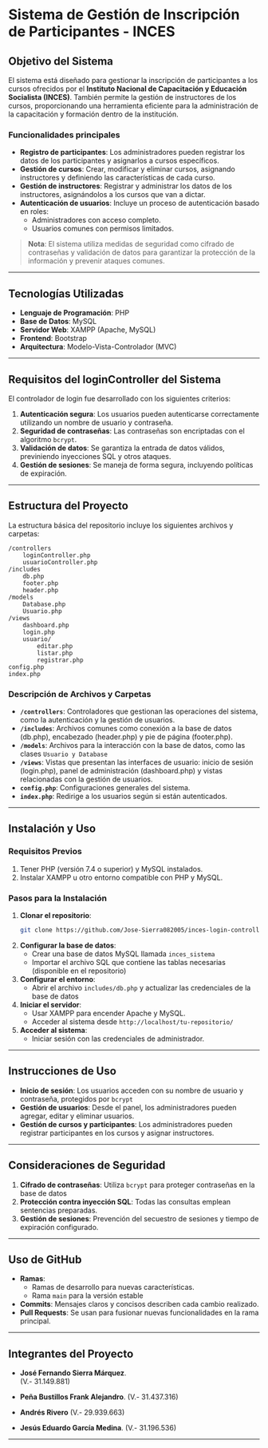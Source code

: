 # Sistema de Gestión de Inscripción de Participantes - INCES

## **Objetivo del Sistema**  
El sistema está diseñado para gestionar la inscripción de participantes a los cursos ofrecidos por el **Instituto Nacional de Capacitación y Educación Socialista (INCES)**. También permite la gestión de instructores de los cursos, proporcionando una herramienta eficiente para la administración de la capacitación y formación dentro de la institución.

### **Funcionalidades principales**  
- **Registro de participantes**: Los administradores pueden registrar los datos de los participantes y asignarlos a cursos específicos.  
- **Gestión de cursos**: Crear, modificar y eliminar cursos, asignando instructores y definiendo las características de cada curso.  
- **Gestión de instructores**: Registrar y administrar los datos de los instructores, asignándolos a los cursos que van a dictar.  
- **Autenticación de usuarios**: Incluye un proceso de autenticación basado en roles:  
  - Administradores con acceso completo.  
  - Usuarios comunes con permisos limitados.  

> **Nota**: El sistema utiliza medidas de seguridad como cifrado de contraseñas y validación de datos para garantizar la protección de la información y prevenir ataques comunes.

---

## **Tecnologías Utilizadas**  
- **Lenguaje de Programación**: PHP  
- **Base de Datos**: MySQL  
- **Servidor Web**: XAMPP (Apache, MySQL)  
- **Frontend**: Bootstrap  
- **Arquitectura**: Modelo-Vista-Controlador (MVC)  

---

## **Requisitos del loginController del Sistema**  
El controlador de login fue desarrollado con los siguientes criterios:  
1. **Autenticación segura**: Los usuarios pueden autenticarse correctamente utilizando un nombre de usuario y contraseña.  
2. **Seguridad de contraseñas**: Las contraseñas son encriptadas con el algoritmo `bcrypt`.  
3. **Validación de datos**: Se garantiza la entrada de datos válidos, previniendo inyecciones SQL y otros ataques.  
4. **Gestión de sesiones**: Se maneja de forma segura, incluyendo políticas de expiración.  

---

## **Estructura del Proyecto**  
La estructura básica del repositorio incluye los siguientes archivos y carpetas:

```
/controllers
    loginController.php
    usuarioController.php
/includes
    db.php
    footer.php
    header.php
/models
    Database.php
    Usuario.php
/views
    dashboard.php
    login.php
    usuario/
        editar.php
        listar.php
        registrar.php
config.php
index.php
```

### **Descripción de Archivos y Carpetas**  
- **`/controllers`**: Controladores que gestionan las operaciones del sistema, como la autenticación y la gestión de usuarios.  
- **`/includes`**: Archivos comunes como conexión a la base de datos (db.php), encabezado (header.php) y pie de página (footer.php).  
- **`/models`**: Archivos para la interacción con la base de datos, como las clases `Usuario y Database`  
- **`/views`**: Vistas que presentan las interfaces de usuario: inicio de sesión (login.php), panel de administración (dashboard.php) y vistas relacionadas con la gestión de usuarios.  
- **`config.php`**: Configuraciones generales del sistema.  
- **`index.php`**: Redirige a los usuarios según si están autenticados.

---

## **Instalación y Uso**  

### **Requisitos Previos**  
1. Tener PHP (versión 7.4 o superior) y MySQL instalados.  
2. Instalar XAMPP u otro entorno compatible con PHP y MySQL.  

### **Pasos para la Instalación**  
1. **Clonar el repositorio**:  
   ```bash
   git clone https://github.com/Jose-Sierra082005/inces-login-controller-evaluacion.git
   ```  
2. **Configurar la base de datos**:  
   - Crear una base de datos MySQL llamada `inces_sistema`  
   - Importar el archivo SQL que contiene las tablas necesarias (disponible en el repositorio)  
3. **Configurar el entorno**:  
   - Abrir el archivo `includes/db.php` y actualizar las credenciales de la base de datos 
4. **Iniciar el servidor**:  
   - Usar XAMPP para encender Apache y MySQL.  
   - Acceder al sistema desde `http://localhost/tu-repositorio/`  
5. **Acceder al sistema**:  
   - Iniciar sesión con las credenciales de administrador.  

---

## **Instrucciones de Uso**  
- **Inicio de sesión**: Los usuarios acceden con su nombre de usuario y contraseña, protegidos por `bcrypt`  
- **Gestión de usuarios**: Desde el panel, los administradores pueden agregar, editar y eliminar usuarios.  
- **Gestión de cursos y participantes**: Los administradores pueden registrar participantes en los cursos y asignar instructores.  

---

## **Consideraciones de Seguridad**  
1. **Cifrado de contraseñas**: Utiliza `bcrypt` para proteger contraseñas en la base de datos  
2. **Protección contra inyección SQL**: Todas las consultas emplean sentencias preparadas.  
3. **Gestión de sesiones**: Prevención del secuestro de sesiones y tiempo de expiración configurado.  

---

## **Uso de GitHub**  
- **Ramas**:  
  - Ramas de desarrollo para nuevas características.  
  - Rama `main` para la versión estable  
- **Commits**: Mensajes claros y concisos describen cada cambio realizado.  
- **Pull Requests**: Se usan para fusionar nuevas funcionalidades en la rama principal.  

---

## **Integrantes del Proyecto**  
- **José Fernando Sierra Márquez**.          
    (V.- 31.149.881)
  
- **Peña Bustillos Frank Alejandro**.
    (V.- 31.437.316)  

- **Andrés Rivero** (V.- 29.939.663)
  
- **Jesús Eduardo García Medina**.
    (V.- 31.196.536)  

--- 

